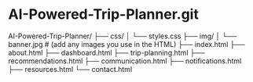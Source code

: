 # AI-Powered-Trip-Planner.git
 AI-Powered-Trip-Planner/ ├── css/ │   └── styles.css ├── img/ │   └── banner.jpg  # (add any images you use in the HTML) ├── index.html ├── about.html ├── dashboard.html ├── trip-planning.html ├── recommendations.html ├── communication.html ├── notifications.html ├── resources.html └── contact.html
